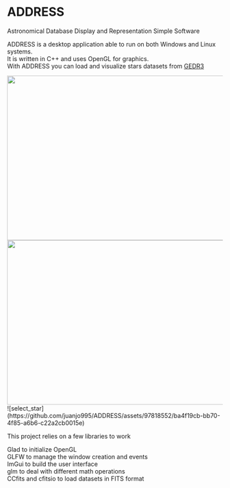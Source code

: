 # ADDRESS

Astronomical Database Display and Representation Simple Software

ADDRESS is a desktop application able to run on both Windows and Linux systems.\
It is written in C++ and uses OpenGL for graphics.\
With ADDRESS you can load and visualize stars datasets from [GEDR3](https://gea.esac.esa.int/archive/)

<img src="https://user-images.githubusercontent.com/97818552/150414454-452813d0-25c2-46af-ae39-d63be63dd39b.gif" width="512" height="384">

<img src="https://user-images.githubusercontent.com/97818552/150414454-452813d0-25c2-46af-ae39-d63be63dd39b.gif" width="512" height="384">
![select_star](https://github.com/juanjo995/ADDRESS/assets/97818552/ba4f19cb-bb70-4f85-a6b6-c22a2cb0015e)


This project relies on a few libraries to work

Glad to initialize OpenGL\
GLFW to manage the window creation and events\
ImGui to build the user interface\
glm to deal with different math operations\
CCfits and cfitsio to load datasets in FITS format
